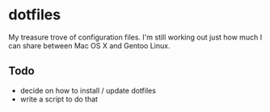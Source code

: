 # dotfiles #

My treasure trove of configuration files. I'm still working out just how much I can share between Mac OS X and Gentoo Linux.

## Todo ##
 * decide on how to install / update dotfiles
 * write a script to do that
